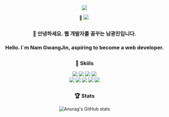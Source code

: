 <div align="center">

<img src="https://capsule-render.vercel.app/api?type=venom&height=300&color=gradient&text=WELCOME%20TO%20MY%20GITHUB&fontAlign=50&animation=fadeIn&textBg=false&reversal=false&section=header&fontColor=fffff&fontSize=60" />

🧑  <a href="mailto:n45202605@gmail.com"><img src="https://img.shields.io/badge/Gmail-EA4335?style=flat-square&logo=gmail&logoColor=white"/></a>&nbsp;
    <!--<a href="https://www.notion.so/Nam-Gwang-Jin-a645c5daae724676bf8151704556ec59"><img src="https://img.shields.io/badge/Notion-000000?style=flat-square&logo=notion&logoColor=white"/></a>&nbsp;
    <a href="https://memoir-of-developer.tistory.com/"><img src="https://img.shields.io/badge/BLOG-FF4785?style=flat-square&logo=tistory&logoColor=white"/></a>-->
##
### 🙌 안녕하세요. **웹 개발자**를 꿈꾸는 남광진입니다.<br>
###     Hello. I`m Nam GwangJin, aspiring to become a **web developer**.
##
### 💪 Skiils

<a><img src="https://img.shields.io/badge/Java-13448F?style=flat-square&logo=openjdk&logoColor=white"/></a>
<a><img src="https://img.shields.io/badge/SpringBoot-6DB33F?style=flat-square&logo=SpringBoot&logoColor=white"/></a>
<a><img src="https://img.shields.io/badge/Python-3776AB?style=flat-square&logo=python&logoColor=white"/></a>
<a><img src="https://img.shields.io/badge/MySQL-4479A1?style=flat-square&logo=mysql&logoColor=white"/></a>  
<a><img src="https://img.shields.io/badge/HTML5-E34F26?style=flat-square&logo=html5&logoColor=white"/></a>
<a><img src="https://img.shields.io/badge/CSS3-1572B6?style=flat-square&logo=css3&logoColor=white"/></a> 
<a><img src="https://img.shields.io/badge/JavaScript-F7DF1E?style=flat-square&logo=JavaScript&logoColor=black"/></a>
<a><img src="https://img.shields.io/badge/jQuery-0769AD?style=flat-square&logo=jquery&logoColor=white"/></a>
<a><img src="https://img.shields.io/badge/React-20232A?style=flat-square&logo=react&logoColor=61DAFB"/></a>
##
### 🏆 Stats
![Anurag's GitHub stats](https://github-readme-stats.vercel.app/api?username=NamGwangJin&show_icons=true&theme=dark)

</div>
